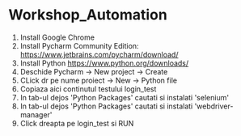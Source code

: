 # Workshop_Automation

1. Install Google Chrome </br>
2. Install Pycharm Community Edition: https://www.jetbrains.com/pycharm/download/ </br>
3. Install Python https://www.python.org/downloads/ </br>
4. Deschide Pycharm -> New project -> Create </br>
5. CLick dr pe nume proiect -> New -> Python file </br>
6. Copiaza aici continutul testului login_test </br>
7. In tab-ul dejos 'Python Packages' cautati si instalati 'selenium' </br>
8. In tab-ul dejos 'Python Packages' cautati si instalati 'webdriver-manager' </br>
9. Click dreapta pe login_test si RUN </br>
